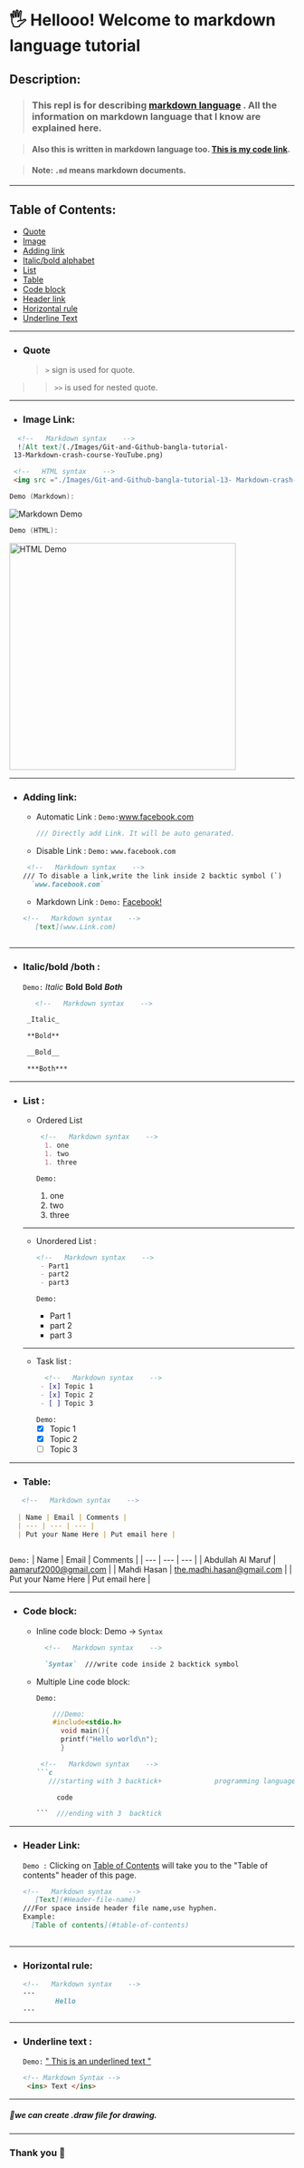 # 🖐️ Hellooo! Welcome to markdown language tutorial

## Description: 
> ###  This repl is for describing [markdown language](https://en.wikipedia.org/wiki/Markdown "Wikipedia-about mardown language") . All the information on markdown language that I know are explained here.

> #### Also this is written in markdown language too. [This is my code link](https://replit.com/@MARUF41/Replit-101-1#.tutorial "Replit Link").


> #### Note: `.md` means markdown documents.


---
## Table of Contents:
- [Quote](#quote)
- [Image](#image-link)
- [Adding link](#adding-link)
- [Italic/bold alphabet](#italicbold-both-)
- [List](#list-)
- [Table](#table)
- [Code block](#code-block)
- [Header link](#header-link)
- [ Horizontal rule](#horizontal-rule)
- [Underline Text](#Underline-text)
---

  
 - ### Quote
   
   > `>` sign is used for quote.
  >> `>>` is used for  nested quote.

     

 <!--    "  > " is used for quotes     -->

---


- ### Image Link:
```markdown
  <!--   Markdown syntax    -->
  ![Alt text](./Images/Git-and-Github-bangla-tutorial- 
 13-Markdown-crash-course-YouTube.png)
```
```html
 <!--   HTML syntax    -->
 <img src ="./Images/Git-and-Github-bangla-tutorial-13- Markdown-crash-course-YouTube.png" width="400" title="Alt text" /> 
```
```c
Demo (Markdown):
```
![Markdown Demo](./Images/Git-and-Github-bangla-YouTube.png)
```c
Demo (HTML):
```
<img src ="./Images/Git-and-Github-bangla-YouTube.png" width="400" title="HTML Demo" />

---


- ### Adding link:
  - Automatic Link :
         `Demo:`www.facebook.com
    
    ```c
    /// Directly add Link. It will be auto genarated. 
    
     ```
    
  - Disable Link :
          `Demo:` `www.facebook.com`
  ```markdown
   <!--   Markdown syntax    -->
  /// To disable a link,write the link inside 2 backtic symbol (`)
    `www.facebook.com`
  
  ```
  -  Markdown Link :
     `Demo:` [Facebook!](www.facebook.com "Tooltip")
    
  ```markdown
  <!--   Markdown syntax    -->
     [text](www.Link.com) 
      
  ```
  
  
---
- ### Italic/bold /both :
    `Demo:`
   _Italic_
    **Bold**
    __Bold__
    ***Both***
   ```markdown
      <!--   Markdown syntax    -->
  
    _Italic_
  
    **Bold**
  
    __Bold__
  
    ***Both***
   ```
 


---


- ### List :
   - Ordered List
     
        ```markdown
         <!--   Markdown syntax    -->
          1. one
          1. two
          1. three
        ```
     `Demo:`
        1. one       
        1. two
        1. three
         
  ---
  
  - Unordered List :
    
      ```markdown
     <!--   Markdown syntax    -->
       - Part1
       - part2
       - part3
      ```
      `Demo:`
       - Part 1
       - part 2
       - part 3
         
  ---

  - Task list :
    ```markdown
      <!--   Markdown syntax    -->
     - [x] Topic 1
     - [x] Topic 2
     - [ ] Topic 3
    ```
    `Demo:`
    - [x] Topic 1
    - [x] Topic 2
    - [ ] Topic 3

---


- ### Table: 
 ```markdown
    <!--   Markdown syntax    -->
    
   | Name | Email | Comments |
   | --- | --- | --- |
   | Put your Name Here | Put email here |
   
 ```
 `Demo:`
   | Name | Email | Comments |
   | --- | --- | --- |
   | Abdullah Al Maruf | aamaruf2000@gmail.com |
   | Mahdi Hasan | the.madhi.hasan@gmail.com |
   | Put your Name Here | Put email here |
   
---


- ### Code block:
  
  
   - Inline code block: Demo -> `Syntax`
     ```markdown
       <!--   Markdown syntax    -->
     
       `Syntax`  ///write code inside 2 backtick symbol
     ```


  - Multiple Line code block:</p>
    `Demo:`
      ```c
          ///Demo:
          #include<stdio.h>
            void main(){
            printf("Hello world\n");
            }
      ```
    
    ```markdown
     <!--   Markdown syntax    -->
    ```c
       ///starting with 3 backtick+             programming language name (optional)
  
         code
  
    ```  ///ending with 3  backtick

    ```
---


- ### Header Link:


    `Demo :` Clicking on [Table of Contents](#table-of-contents) will take you to the "Table of contents" header of this page.
  ```Markdown
  <!--   Markdown syntax    -->
     [Text](#Header-file-name)
  ///For space inside header file name,use hyphen.
  Example:
    [Table of contents](#table-of-contents)
    
  ```
---


- ### Horizontal rule:


  ```markdown
  <!--   Markdown syntax    -->
  ---
          Hello
  ---
  ```

---

- ### Underline text :
  `Demo:` <ins>" This is an underlined text "</ins>

  ```markdown
  <!-- Markdown Syntax -->
   <ins> Text </ins>


---






  

  #####    🤜we can create \.draw file for drawing.


---
### Thank you 🙂

